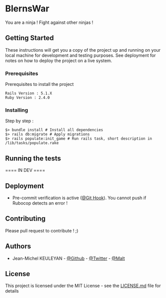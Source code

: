 # BlernsWar

You are a ninja ! Fight against other ninjas !

## Getting Started

These instructions will get you a copy of the project up and running on your local machine for development and testing purposes. See deployment for notes on how to deploy the project on a live system.

### Prerequisites

Prerequisites to install the project

```
Rails Version : 5.1.X
Ruby Version : 2.4.0
```

### Installing

Step by step :

```
$> bundle install # Install all dependencies
$> rails db:migrate # Apply migrations
$> rails populate:init_game # Run rails task, short description in /lib/tasks/populate.rake
```

## Running the tests

==== IN DEV ====

## Deployment

* Pre-commit verification is active ([@Git Hook](https://pastebin.com/kSudYV3A)).
You cannot push if Rubocop detects an error !

## Contributing

Please pull request to contribute ! ;)

## Authors

* Jean-Michel KEULEYAN - [@Github](https://github.com/WingardiumJKEULEYA) - [@Twitter](https://twitter.com/42_jkeuleya) - [@Malt](https://www.malt.fr/profile/jeanmichelkeuleyan)

## License

This project is licensed under the MIT License - see the [LICENSE.md](LICENSE.md) file for details
